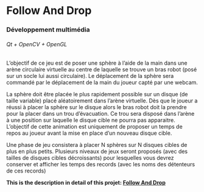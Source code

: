 <h1>Follow And Drop</h1>
<h3>Développement multimédia</h3>
<h6>Qt + OpenCV + OpenGL</h6>
<p>L’objectif de ce jeu est de poser une sphère à l’aide de la main dans une arène circulaire virtuelle au centre de laquelle se trouve un bras robot (posé sur un socle lui aussi circulaire). Le déplacement de la sphère sera commandé par le déplacement de la main du joueur capté par une webcam.</p>
<p>La sphère doit être placée le plus rapidement possible sur un disque (de taille variable) placé aléatoirement dans l’arène virtuelle. Dès que le joueur a réussi à placer la sphère sur le disque alors le bras robot doit la prendre pour la placer dans un trou d’évacuation. Ce trou sera disposé dans l’arène à une position sur laquelle le disque cible ne pourra pas apparaitre. L’objectif de cette animation est uniquement de proposer un temps de repos au joueur avant la mise en place d’un nouveau disque cible.</p>
<p>Une phase de jeu consistera à placer N sphères sur N disques cibles de plus en plus petits. Plusieurs niveaux de jeux seront proposés (avec des tailles de disques cibles décroissants) pour lesquelles vous devrez conserver et afficher les temps des records (avec les noms des détenteurs de ces records)</p>

<b>This is the description in detail of this projet: <a href='https://github.com/yishuo/Follow-And-Drop/blob/master/Enonce%CC%81%20projet%20BDM.pdf'>Follow And Drop</a></b>
